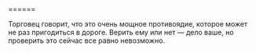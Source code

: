 ======

Торговец говорит, что это очень мощное противоядие, которое может не раз пригодиться в дороге. Верить ему или нет — дело ваше, но проверить это сейчас все равно невозможно.

